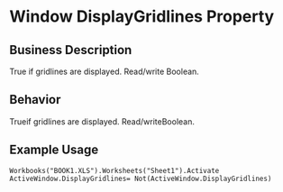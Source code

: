 # Window DisplayGridlines Property

## Business Description
True if gridlines are displayed. Read/write Boolean.

## Behavior
Trueif gridlines are displayed. Read/writeBoolean.

## Example Usage
```vba
Workbooks("BOOK1.XLS").Worksheets("Sheet1").Activate 
ActiveWindow.DisplayGridlines= Not(ActiveWindow.DisplayGridlines)
```